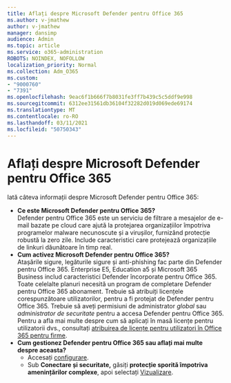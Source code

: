 ```yaml
---
title: Aflați despre Microsoft Defender pentru Office 365
ms.author: v-jmathew
author: v-jmathew
manager: dansimp
audience: Admin
ms.topic: article
ms.service: o365-administration
ROBOTS: NOINDEX, NOFOLLOW
localization_priority: Normal
ms.collection: Adm_O365
ms.custom:
- "9000760"
- "7391"
ms.openlocfilehash: 9eac6f1b666f7b8031fe3ff7b439c5c5ddf9e998
ms.sourcegitcommit: 6312ee31561db36104f32282d019d069ede69174
ms.translationtype: MT
ms.contentlocale: ro-RO
ms.lasthandoff: 03/11/2021
ms.locfileid: "50750343"
---
```

# <a name="learn-about-microsoft-defender-for-office-365"></a>Aflați despre Microsoft Defender pentru Office 365

Iată câteva informații despre Microsoft Defender pentru Office 365:

- **Ce este Microsoft Defender pentru Office 365?**  
    Defender pentru Office 365 este un serviciu de filtrare a mesajelor de e-mail bazate pe cloud care ajută la protejarea organizațiilor împotriva programelor malware necunoscute și a virușilor, furnizând protecție robustă la zero zile. Include caracteristici care protejează organizațiile de linkuri dăunătoare în timp real.
- **Cum activez Microsoft Defender pentru Office 365?**  
    Atașările sigure, legăturile sigure și anti-phishing fac parte din Defender pentru Office 365. Enterprise E5, Education a5 și Microsoft 365 Business includ caracteristici Defender încorporate pentru Office 365. Toate celelalte planuri necesită un program de completare Defender pentru Office 365 abonament. Trebuie să atribuiți licențele corespunzătoare utilizatorilor, pentru a fi protejat de Defender pentru Office 365. Trebuie să aveți permisiuni de administrator *global* sau *administrator de securitate* pentru a accesa Defender pentru Office 365. Pentru a afla mai multe despre cum să aplicați în masă licențe pentru utilizatorii dvs., consultați [atribuirea de licențe pentru utilizatori în Office 365 pentru firme](https://go.microsoft.com/fwlink/?linkid=2093435).
- **Cum gestionez Defender pentru Office 365 sau aflați mai multe despre aceasta?**  
  - Accesați [configurare](https://go.microsoft.com/fwlink/p/?linkid=2075721).  
  - Sub **Conectare și securitate,** găsiți **protecție sporită împotriva amenințărilor complexe**, apoi selectați [Vizualizare](https://go.microsoft.com/fwlink/?linkid=2109302).
